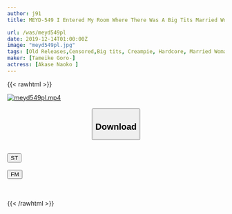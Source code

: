 ```yaml
---
author: j91
title: MEYD-549 I Entered My Room Where There Was A Big Tits Married Woman Next Door Who Looked Sober And I Was Masturbating By Mistake. Contrary To Its Appearance, It Commits Me With A Tremendous Carnivorous Diet. Naoko Akase

url: /was/meyd549pl
date: 2019-12-14T01:00:00Z
image: "meyd549pl.jpg"
tags: [Old Releases,Censored,Big tits, Creampie, Hardcore, Married Woman, Nasty, Squirting ]
maker: [Tameike Goro-]
actress: [Akase Naoko ]
---
```



{{< rawhtml >}}

<div class="video" data-videoid="vB2wa7aey1F46mP">
    <a href="javascript:;">
        <img src="/was/meyd549pl/meyd549pl.jpg" width="WIDTH" height="HEIGHT" alt="meyd549pl.mp4" loading="lazy">
    </a>
</div>

<script type="text/javascript" src="https://j91.asia/asset/on-demand-st.js"></script>

<br>
  <link rel="stylesheet" href="https://j91.asia/asset/bs5.css">
  
  <center>
  <button class="btn btn-primary" type="button" data-bs-toggle="collapse" data-bs-target=".multi-collapse" aria-expanded="false" aria-controls="multiCollapseExample1 multiCollapseExample2"><h2>Download</h2></button></center>
</p>
<div class="row">
  <div class="col">
    <div class="collapse multi-collapse" id="multiCollapseExample1">
      <div class="card card-body">
	      	      <br>
<div class="buttons">  
<a href="https://streamtape.to/v/vB2wa7aey1F46mP" target="_blank"><button class="btn-hover color-3"><i class="fa fa-download"></i> ST</button></a></div>
    </div>
  </div>
</div>
  <div class="col">
    <div class="collapse multi-collapse" id="multiCollapseExample2">
      <div class="card card-body">
	      <br>
<div class="buttons">
    <a href="https://filemoon.sx/d/1hv4g5akhxgq" target="_blank"><button class="btn-hover color-8"><i class="fa fa-download"></i> FM</button></a></div>
<br><br>
      </div>
    </div>
  </div>
</div>

{{< /rawhtml >}}